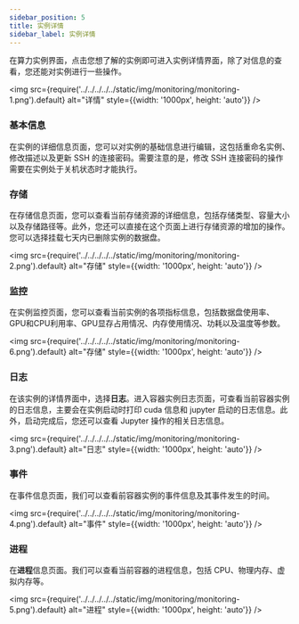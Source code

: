 ```yaml
---
sidebar_position: 5
title: 实例详情
sidebar_label: 实例详情
---
```


在算力实例界面，点击您想了解的实例即可进入实例详情界面，除了对信息的查看，您还能对实例进行一些操作。

<img src={require('../../../../../static/img/monitoring/monitoring-1.png').default} alt="详情" style={{width: '1000px', height: 'auto'}} />

### 基本信息

在实例的详细信息页面，您可以对实例的基础信息进行编辑，这包括重命名实例、修改描述以及更新 SSH 的连接密码。需要注意的是，修改 SSH 连接密码的操作需要在实例处于关机状态时才能执行。

### 存储

在存储信息页面，您可以查看当前存储资源的详细信息，包括存储类型、容量大小以及存储路径等。此外，您还可以直接在这个页面上进行存储资源的增加的操作。您可以选择挂载七天内已删除实例的数据盘。

<img src={require('../../../../../static/img/monitoring/monitoring-2.png').default} alt="存储" style={{width: '1000px', height: 'auto'}} />


### 监控

在实例监控页面，您可以查看当前实例的各项指标信息，包括数据盘使用率、GPU和CPU利用率、GPU显存占用情况、内存使用情况、功耗以及温度等参数。

<img src={require('../../../../../static/img/monitoring/monitoring-6.png').default} alt="存储" style={{width: '1000px', height: 'auto'}} />

### 日志

在该实例的详情界面中，选择**日志**。进入容器实例日志页面，可查看当前容器实例的日志信息，主要会在实例启动时打印 cuda 信息和 jupyter 启动的日志信息。此外，启动完成后，您还可以查看 Jupyter 操作的相关日志信息。

<img src={require('../../../../../static/img/monitoring/monitoring-3.png').default} alt="日志" style={{width: '1000px', height: 'auto'}} />

### 事件

在事件信息页面，我们可以查看前容器实例的事件信息及其事件发生的时间。

<img src={require('../../../../../static/img/monitoring/monitoring-4.png').default} alt="事件" style={{width: '1000px', height: 'auto'}} />

### 进程

在**进程**信息页面。我们可以查看当前容器的进程信息，包括 CPU、物理内存、虚拟内存等。

<img src={require('../../../../../static/img/monitoring/monitoring-5.png').default} alt="进程" style={{width: '1000px', height: 'auto'}} />
